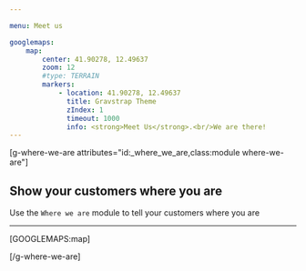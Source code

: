 ```yaml
---

menu: Meet us

googlemaps:
    map:
        center: 41.90278, 12.49637
        zoom: 12
        #type: TERRAIN
        markers:
            - location: 41.90278, 12.49637
              title: Gravstrap Theme
              zIndex: 1
              timeout: 1000
              info: <strong>Meet Us</strong>.<br/>We are there!
---
```


[g-where-we-are attributes="id:_where_we_are,class:module where-we-are"]

## Show your customers where you are
Use the `Where we are` module to tell your customers where you are

___

[GOOGLEMAPS:map]

[/g-where-we-are]
